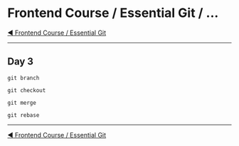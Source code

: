 # Frontend Course / Essential Git / ...

[:arrow_backward: Frontend Course / Essential Git](./README.md)

---

## Day 3

```
git branch
```

```
git checkout
```

```
git merge
```

```
git rebase
```

---

[:arrow_backward: Frontend Course / Essential Git](./README.md)
